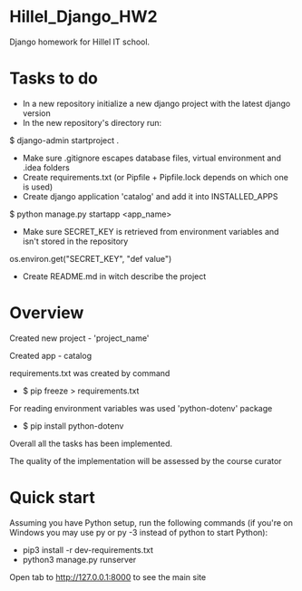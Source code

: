 # Hillel_Django_HW2
Django homework for Hillel IT school. 



# Tasks to do

* In a new repository initialize a new django project with the latest django version
* In the new repository's directory run:

$ django-admin startproject <project-name> .
* Make sure .gitignore escapes database files, virtual environment and .idea folders
* Create requirements.txt (or Pipfile + Pipfile.lock depends on which one is used)
* Create django application 'catalog' and add it into INSTALLED_APPS


$ python manage.py startapp <app_name> 
* Make sure SECRET_KEY is retrieved from environment variables and isn't stored in the repository

os.environ.get("SECRET_KEY", "def value")

* Create README.md in witch describe the project

# Overview

Created new project - 'project_name'

Created app - catalog

requirements.txt was created by command
* $ pip freeze > requirements.txt 

For reading environment variables was used 'python-dotenv' package
* $ pip install python-dotenv

Overall all the tasks has been implemented.

The quality of the implementation will be assessed by the course curator


# Quick start 

Assuming you have Python setup, run the following commands 
(if you're on Windows you may use py or py -3 instead of python to start Python):
* pip3 install -r dev-requirements.txt
* python3 manage.py runserver

Open tab to http://127.0.0.1:8000 to see the main site